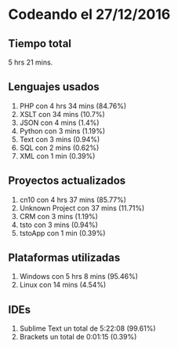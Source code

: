 # Codeando el 27/12/2016

## Tiempo total
5 hrs 21 mins.

## Lenguajes usados
1. PHP con 4 hrs 34 mins (84.76%)
1. XSLT con 34 mins (10.7%)
1. JSON con 4 mins (1.4%)
1. Python con 3 mins (1.19%)
1. Text con 3 mins (0.94%)
1. SQL con 2 mins (0.62%)
1. XML con 1 min (0.39%)

## Proyectos actualizados
1. cn10 con 4 hrs 37 mins (85.77%)
1. Unknown Project con 37 mins (11.71%)
1. CRM con 3 mins (1.19%)
1. tsto con 3 mins (0.94%)
1. tstoApp con 1 min (0.39%)

## Plataformas utilizadas
1. Windows con 5 hrs 8 mins (95.46%)
1. Linux con 14 mins (4.54%)

## IDEs
1. Sublime Text un total de 5:22:08 (99.61%)
1. Brackets un total de 0:01:15 (0.39%)
